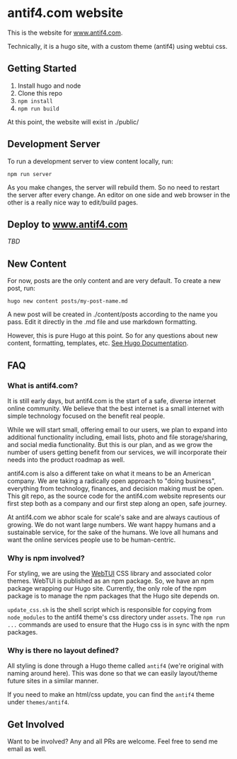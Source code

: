 
# antif4.com website

This is the website for www.antif4.com. 

Technically, it is a hugo site, with a custom theme (antif4) using webtui css. 

## Getting Started

1. Install hugo and node
2. Clone this repo
3. `npm install`
4. `npm run build`

At this point, the website will exist in ./public/

## Development Server

To run a development server to view content locally, run: 

`npm run server`

As you make changes, the server will rebuild them. So no need to restart the server after every change. An editor on one side and web browser in the other is a really nice way to edit/build pages. 

## Deploy to www.antif4.com

*TBD* 

## New Content

For now, posts are the only content and are very default. To create a new post, run:

`hugo new content posts/my-post-name.md`

A new post will be created in ./content/posts according to the name you pass. Edit it directly in the .md file and use markdown formatting.

However, this is pure Hugo at this point. So for any questions about new content, formatting, templates, etc. [See Hugo Documentation](https://gohugo.io/documentation/).

## FAQ

### What is antif4.com? 

It is still early days, but antif4.com is the start of a safe, diverse internet online community. We believe that the best internet is a small internet with simple technology focused on the benefit real people. 

While we will start small, offering email to our users, we plan to expand into additional functionality including, email lists, photo and file storage/sharing, and social media functionality. But this is our plan, and as we grow the number of users getting benefit from our services, we will incorporate their needs into the product roadmap as well.  

antif4.com is also a different take on what it means to be an American company. We are taking a radically open approach to "doing business", everything from technology, finances, and decision making must be open. This git repo, as the source code for the antif4.com website represents our first step both as a company and our first step along an open, safe journey. 

At antif4.com we abhor scale for scale's sake and are always cautious of growing. We do not want large numbers. We want happy humans and a sustainable service, for the sake of the humans. We love all humans and want the online services people use to be human-centric. 

### Why is npm involved?

For styling, we are using the [WebTUI](https://webtui.ironclad.sh) CSS library and associated color themes. WebTUI is published as an npm package. So, we have an npm package wrapping our Hugo site. Currently, the only role of the npm package is to manage the npm packages that the Hugo site depends on. 

`update_css.sh` is the shell script which is responsible for copying from `node_modules` to the antif4 theme's css directory under `assets`. The `npm run ...` commands are used to ensure that the Hugo css is in sync with the npm packages. 

### Why is there no layout defined?

All styling is done through a Hugo theme called `antif4` (we're original with naming around here). This was done so that we can easily layout/theme future sites in a similar manner.  

If you need to make an html/css update, you can find the `antif4` theme under `themes/antif4`.

## Get Involved

Want to be involved? Any and all PRs are welcome. Feel free to send me email as well. 
